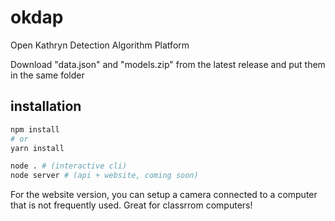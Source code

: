 # okdap
Open Kathryn Detection Algorithm Platform 

Download "data.json" and "models.zip" from the latest release and put them in the same folder

## installation

```bash
npm install
# or
yarn install

node . # (interactive cli)
node server # (api + website, coming soon)
```

For the website version, you can setup a camera connected to a computer that is not frequently used. Great for classrrom computers!
